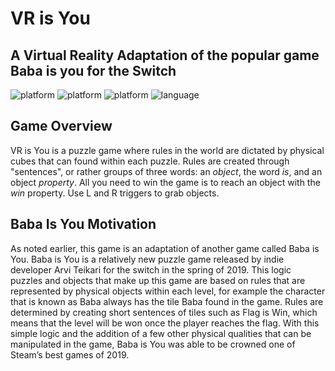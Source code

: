 # VR is You
## A Virtual Reality Adaptation of the popular game Baba is you for the Switch


<p align="left">
	<img src="https://img.shields.io/badge/platform-Unity-blueviolet?style=for-the-badge"
			 alt="platform">
  <img src="https://img.shields.io/badge/OS-Windows-0078d7?style=for-the-badge"
			 alt="platform">
  <img src="https://img.shields.io/badge/OS-Mac-red?style=for-the-badge"
			 alt="platform">
	<img src="https://img.shields.io/badge/language-Csharp-brightgreen?style=for-the-badge"
			 alt="language">
</p>



## Game Overview

VR is You is a puzzle game where rules in the world are dictated by physical cubes that can found within each puzzle. Rules are created through "sentences", or rather groups of three words: an *object*, the word *is*, and an object *property*. All you need to win the game is to reach an object with the *win* property. Use L and R triggers to grab objects. 

## Baba Is You Motivation

As noted earlier, this game is an adaptation of another game called Baba is You. Baba is You is a relatively new puzzle game released by indie developer Arvi Teikari for the switch in the spring of 2019. This logic puzzles and objects that make up this game are based on rules that are represented by physical objects within each level, for example the character that is known as Baba always has the tile Baba found in the game. Rules are determined by creating short sentences of tiles such as Flag is Win, which means that the level will be won once the player reaches the flag. With this simple logic and the addition of a few other physical qualities that can be manipulated in the game, Baba is You was able to be crowned one of Steam’s best games of 2019. 
